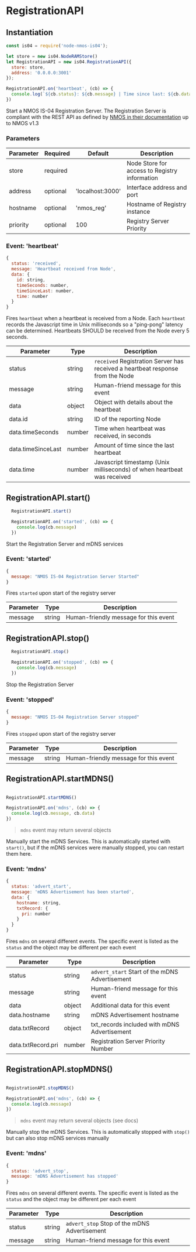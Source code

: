 # RegistrationAPI

## Instantiation

```javascript
const is04 = require('node-nmos-is04');

let store = new is04.NodeRAMStore()
let RegistrationAPI = new is04.RegistrationAPI({
  store: store,
  address: '0.0.0.0:3001'
});

RegistrationAPI.on('heartbeat', (cb) => {
  console.log(`${cb.status}: ${cb.message} | Time since last: ${cb.data.timeSinceLast}` )
})
```

Start a NMOS IS-04 Registration Server. The Registration Server is compliant with the REST API as defined by [NMOS in their documentation](https://amwa-tv.github.io/nmos-discovery-registration/tags/v1.3/html-APIs/RegistrationAPI.html#) up to NMOS v1.3

### Parameters
Parameter | Required | Default | Description
--------- | ------- | ------- | -----------
store | required | | Node Store for access to Registry information
address | optional | 'localhost:3000' | Interface address and port
hostname | optional | 'nmos_reg' | Hostname of Registry instance
priority | optional | 100 | Registry Server Priority

### Event: 'heartbeat'

```javascript
{
  status: 'received',
  message: 'Heartbeat received from Node',
  data: {
    id: string,
    timeSeconds: number,
    timeSinceLast: number,
    time: number
  }
}
```

Fires `heartbeat` when a heartbeat is received from a Node. Each `heartbeat` records the Javascript time in Unix milliseconds so a "ping-pong" latency can be determined. Heartbeats SHOULD be received from the Node every 5 seconds.

Parameter | Type |  Description
--------- | ---- | -----------
status | string |`received` Registration Server has received a heartbeat response from the Node
message | string | Human-friend message for this event
data | object | Object with details about the heartbeat
data.id | string | ID of the reporting Node
data.timeSeconds | number | Time when heartbeat was received, in seconds
data.timeSinceLast | number | Amount of time since the last heartbeat
data.time | number | Javascript timestamp (Unix milliseconds) of when heartbeat was received

## RegistrationAPI.start()

```javascript
  RegistrationAPI.start()

  RegistrationAPI.on('started', (cb) => {
    console.log(cb.message)
  })
```

Start the Registration Server and mDNS services

### Event: 'started'

```javascript
{
  message: "NMOS IS-04 Registration Server Started"
}
```

Fires `started` upon start of the registry server

Parameter | Type |  Description
--------- | ---- | -----------
message | string | Human-friendly message for this event

## RegistrationAPI.stop()

```javascript
  RegistrationAPI.stop()

  RegistrationAPI.on('stopped', (cb) => {
    console.log(cb.message)
  })
```

Stop the Registration Server

### Event: 'stopped'

```javascript
{
  message: "NMOS IS-04 Registration Server stopped"
}
```

Fires `stopped` upon start of the registry server

Parameter | Type |  Description
--------- | ---- | -----------
message | string | Human-friendly message for this event

## RegistrationAPI.startMDNS()

```javascript

RegistrationAPI.startMDNS()

RegistrationAPI.on('mdns', (cb) => {
  console.log(cb.message, cb.data)
})
```

> `mdns` event may return several objects

Manually start the mDNS Services. This is automatically started with `start()`, but if the mDNS services were manually stopped, you can restart them here.

### Event: 'mdns'

```javascript
{
  status: 'advert_start',
  message: 'mDNS Advertisement has been started',
  data: {
    hostname: string,
    txtRecord: {
      pri: number
    }
  }
}
```

Fires `mdns` on several different events. The specific event is listed as the `status` and the object may be different per each event

Parameter | Type |  Description
--------- | ---- | -----------
status | string |`advert_start` Start of the mDNS Advertisement
message | string | Human-friend message for this event
data | object | Additional data for this event
data.hostname | string | mDNS Advertisement hostname
data.txtRecord | object | txt_records included with mDNS Advertisement
data.txtRecord.pri | number | Registration Server Priority Number


## RegistrationAPI.stopMDNS()

```javascript

RegistrationAPI.stopMDNS()

RegistrationAPI.on('mdns', (cb) => {
  console.log(cb.message)
})
```

> `mdns` event may return several objects (see docs)

Manually stop the mDNS Services. This is automatically stopped with `stop()` but can also stop mDNS services manually

### Event: 'mdns'

```javascript
{
  status: 'advert_stop',
  message: 'mDNS Advertisement has stopped'
}
```

Fires `mdns` on several different events. The specific event is listed as the `status` and the object may be different per each event

Parameter | Type |  Description
--------- | ---- | -----------
status | string |`advert_stop` Stop of the mDNS Advertisement
message | string | Human-friend message for this event
